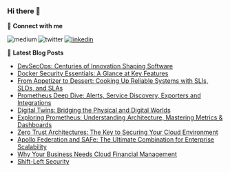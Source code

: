 ### Hi there 👋

<!--
- 🔭 I’m currently working on ...
- 🌱 I’m currently learning ...
- 👯 I’m looking to collaborate on ...
- 🤔 I’m looking for help with ...
- 💬 Ask me about ...
- 📫 How to reach me: ...
- 😄 Pronouns: ...
- ⚡ Fun fact: ...
-->

💬  **Connect with me**

[<img align="left" alt="medium" src="https://img.shields.io/badge/medium-%2312100E.svg?&style=for-the-badge&logo=medium&logoColor=white" />](https://martin-st.medium.com/)
[<img algin="left" alt="linkedin" src="https://img.shields.io/badge/linkedin-%230077B5.svg?&style=for-the-badge&logo=linkedin&logoColor=white" />](https://www.linkedin.com/in/martinstapel)
[<img align="left" alt="twitter" src="https://img.shields.io/badge/twitter-%231DA1F2.svg?&style=for-the-badge&logo=twitter&logoColor=white" />](https://twitter.com/thebatch)


📕 **Latest Blog Posts**
<!-- BLOG-POST-LIST:START -->
- [DevSecOps: Centuries of Innovation Shaping Software](https://blog.dasburo.com/devsecops-centuries-of-innovation-shaping-software-b52c067c3351?source=rss-fb55417b594b------2)
- [Docker Security Essentials: A Glance at Key Features](https://blog.dasburo.com/docker-security-essentials-a-glance-at-key-features-91de61a606bb?source=rss-fb55417b594b------2)
- [From Appetizer to Dessert: Cooking Up Reliable Systems with SLIs, SLOs, and SLAs](https://blog.dasburo.com/from-appetizer-to-dessert-cooking-up-reliable-systems-with-slis-slos-and-slas-316266e30dbc?source=rss-fb55417b594b------2)
- [Prometheus Deep Dive: Alerts, Service Discovery, Exporters and Integrations](https://blog.dasburo.com/prometheus-deep-dive-alerts-service-discovery-exporters-and-integrations-6f496bde2714?source=rss-fb55417b594b------2)
- [Digital Twins: Bridging the Physical and Digital Worlds](https://blog.dasburo.com/digital-twins-bridging-the-physical-and-digital-worlds-321ba97c3346?source=rss-fb55417b594b------2)
- [Exploring Prometheus: Understanding Architecture, Mastering Metrics &amp; Dashboards](https://blog.dasburo.com/exploring-prometheus-understanding-architecture-mastering-metrics-dashboards-8a2b2cf95c7f?source=rss-fb55417b594b------2)
- [Zero Trust Architectures: The Key to Securing Your Cloud Environment](https://blog.dasburo.com/zero-trust-architectures-the-key-to-securing-your-cloud-environment-a3dcbede45a?source=rss-fb55417b594b------2)
- [Apollo Federation and SAFe: The Ultimate Combination for Enterprise Scalability](https://blog.dasburo.com/apollo-federation-and-safe-the-ultimate-combination-for-enterprise-scalability-7f362d453f85?source=rss-fb55417b594b------2)
- [Why Your Business Needs Cloud Financial Management](https://blog.dasburo.com/why-your-business-needs-cloud-financial-management-76f8728f4e99?source=rss-fb55417b594b------2)
- [Shift-Left Security](https://blog.dasburo.com/shift-left-security-ce5022290079?source=rss-fb55417b594b------2)
<!-- BLOG-POST-LIST:END -->

